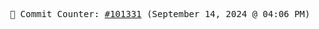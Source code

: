 <p align="center">
    <samp>
        📮 Commit Counter: <a href="https://github.com/Javascript-void0/Javascript-void0/commits/main">#101331</a> (September 14, 2024 @ 04:06 PM)
    </samp>
</p>